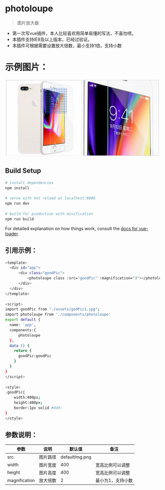 # photoloupe

> 图片放大器
- 第一次写vue插件，本人比较喜欢用简单易懂的写法，不喜勿喷。
- 本插件支持IE9及以上版本，已经过验证。
- 本插件可根据需要设置放大倍数，最小支持1倍，支持小数
# 示例图片：
![image](https://raw.githubusercontent.com/xyytwz/photoloupe/master/src/assets/demo.png)
## Build Setup

``` bash
# install dependencies
npm install

# serve with hot reload at localhost:8080
npm run dev

# build for production with minification
npm run build
```


For detailed explanation on how things work, consult the [docs for vue-loader](http://vuejs.github.io/vue-loader).

## 引用示例：
``` bash
<template>
  <div id="app">
      <div class="goodPic">
          <photoloupe class :src="goodPic" :magnification="3"></photoloupe>
      </div>
  </div>
</template>

<script>
import goodPic from "./assets/godPic1.jpg";
import photoloupe from './components/photoloupe'
export default {
  name: 'app',
  components:{
      photoloupe
  },
  data () {
    return {
      goodPic:goodPic
    }
  }
}
</script>

<style>
.goodPic{
    width:400px;
    height:400px;
    border:1px solid #ddd;
}
</style>
``` 

## 参数说明：

参数 | 说明 | 默认值|备注
---|---|---|---
src | 图片路径|defaultImg.png|
width | 图片宽度|400|宽高比例可以调整
height | 图片高度|400|宽高比例可以调整
magnification|放大倍数|2|最小为1，支持小数
